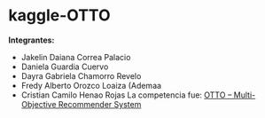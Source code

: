 # kaggle-OTTO

**Integrantes:**
- Jakelin Daiana Correa Palacio
- Daniela Guardia Cuervo
- Dayra Gabriela Chamorro Revelo
- Fredy Alberto Orozco Loaiza (Ademaa
- Cristian Camilo Henao Rojas
La competencia fue: [OTTO – Multi-Objective Recommender System](https://www.kaggle.com/competitions/otto-recommender-system/overview) 

